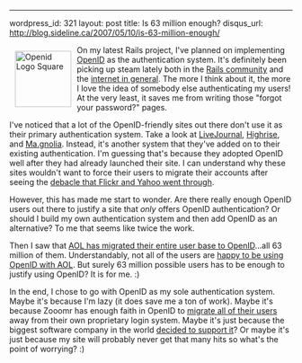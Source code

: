 --- 
wordpress_id: 321
layout: post
title: Is 63 million enough?
disqus_url: http://blog.sideline.ca/2007/05/10/is-63-million-enough/

<img src="http://www.sideline.ca/images/articles/openid.png" alt="Openid Logo Square" height="100" width="100" align="left" hspace="10" vspace="10">
<p>On my latest Rails project, I've planned on implementing <a href="http://openid.net/" title="OpenID: an actually distributed identity system">OpenID</a> as the authentication system.  It's definitely been picking up steam lately both in the <a href="http://72.14.253.104/search?q=cache:U1E1_gBCiWUJ:www.loudthinking.com/arc/000604.html+37+signals+openid&amp;hl=en&amp;ct=clnk&amp;cd=4" title="OpenID makes web identities real and appealing (Loud Thinking)">Rails community</a> and the <a href="http://kveton.com/blog/2006/12/05/openid-growing-quickly/" title="Blog by Kveton &raquo; OpenID: Growing Quickly">internet in general</a>.  The more I think about it, the more I love the idea of somebody else authenticating my users!  At the very least, it saves me from writing those "forgot your password?" pages.</p>
<p>I've noticed that a lot of the OpenID-friendly sites out there don't use it as their primary authentication system.  Take a look at <a href="http://www.livejournal.com/openid/" title="OpenID">LiveJournal</a>, <a href="https://jf.highrisehq.com/login">Highrise</a>, and <a href="http://ma.gnolia.com/signin" title="Ma.gnolia.com - Find Web Sites &amp; Build Community Online">Ma.gnolia</a>.  Instead, it's another system that they've added on to their existing authentication.  I'm guessing that's because they adopted OpenID well after they had already launched their site.  I can understand why these sites wouldn't want to force their users to migrate their accounts after seeing the <a href="http://www.wired.com/techbiz/media/news/2005/08/68654" title="Flickr Fans to Yahoo: Flick Off! -">debacle that Flickr and Yahoo went through</a>.</p>
<p>However, this has made me start to wonder.  Are there really enough OpenID users out there to justify a site that <em>only</em> offers OpenID authentication?  Or should I build my own authentication system and then add OpenID as an alternative?  To me that seems like twice the work.</p>
<p>Then I saw that <a href="http://dev.aol.com/aol-and-63-million-openids" title="AOL and 63 Million OpenIDs | dev.aol.com">AOL has migrated their entire user base to OpenID</a>...all 63 million of them.  Understandably, not all of the users are <a href="http://connectid.blogspot.com/2007/02/please-delete-my-aol-openid.html" title="ConnectID: Please delete my AOL OpenID">happy to be using OpenID with AOL</a>.  But surely 63 million possible users has to be enough to justify using OpenID?  It is for me.  :)</p>
<p>In the end, I chose to go with OpenID as my sole authentication system.  Maybe it's because I'm lazy (it does save me a ton of work).  Maybe it's because Zooomr has enough faith in OpenID to <a href="http://beta.zooomr.com/login" title="Zooomr :: Experience the World Through Photos">migrate all of their users</a> away from their own proprietary login system.  Maybe it's just because the biggest software company in the world <a href="http://thomashawk.com/2007/02/microsoft-to-support-openid-log-on.html" title="Thomas Hawk's Digital Connection: Microsoft to Support OpenID Log on System">decided to support it</a>?  Or maybe it's just because my site will probably never get that many hits so what's the point of worrying? :)</p>
